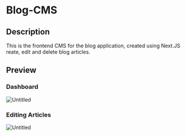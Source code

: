 # Blog-CMS

## Description

This is the frontend CMS for the blog application, created using Next.JS reate, edit and delete blog articles.

## Preview

### Dashboard
![Untitled](https://github.com/samizak/Blog-CMS/assets/30938455/c0952169-7fd7-448a-87af-161efa885fff)

### Editing Articles
![Untitled](https://github.com/samizak/Blog-CMS/assets/30938455/c3c53c6c-805e-42ed-96dd-d76642d44528)
